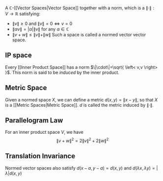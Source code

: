 A $\mathbb{C}$-[[Vector Spaces|Vector Space]] together with a norm, which is a $\|\cdot\|:V\to\mathbb{R}$ satisfying:
- $\|v\|\geq 0$ and $\|v\|=0\iff v=0$
- $\|\alpha v\|=|\alpha|\|v\|$ for any $\alpha \in\mathbb{C}$
- $\|v+w\|\leq\|v\|+\|w\|$
Such a space is called a normed vector vector space.
## IP space
Every [[Inner Product Space]] has a norm $\|\cdot\|=\sqrt{ \left< v,v \right> }$. This norm is said to be *induced* by the inner product.
## Metric Space
Given a normed space $X$, we can define a metric $d(x,y)=\| x-y \|$, so that $X$ is a [[Metric Spaces|Metric Space]]. $d$ is called the metric induced by $\| \cdot \|$.
## Parallelogram Law
For an inner product space $V$, we have 
$$ \| v+w \| ^{2}=2\| v \| ^{2}+2\| w \| ^{2} $$
## Translation Invariance
Normed vector spaces also satisfy $d(x-a,y-a)=d(x,y)$ and $d(\lambda x,\lambda y)=\left| \lambda \right|d(x,y)$
